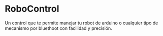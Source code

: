 # RoboControl
Un control que te permite manejar tu robot de arduino o cualquier tipo de mecanismo por bluethoot con facilidad y precisión.
